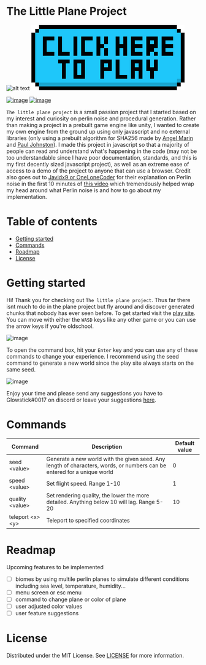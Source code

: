 # The Little Plane Project
![alt text](https://github.com/Glowstick0017/Little-Plane-Project/blob/master/css/tlpp-icon.png?raw=true)
[![image](/.github/ISSUE_TEMPLATE/playbutton.png)](https://glowstick.me/tlpp/)

[![image](https://img.shields.io/badge/Live_build-22w11a-darkgreen)](https://glowstick.me/tlpp/)
[![image](https://img.shields.io/badge/Snapshot-22w11a-darkgreen)](https://glowstick0017.github.io/Little-Plane-Project/index)

`The little plane project` is a small passion project that I started based on my interest and curiosity on perlin noise and procedural generation. Rather than making a project in a prebuilt game engine like unity, I wanted to create my own engine from the ground up using only javascript and no external libraries (only using a prebuilt algorithm for SHA256 made by [Angel Marin](https://anmar.eu.org/) and [Paul Johnston](http://pajhome.org.uk/)). I made this project in javascript so that a majority of people can read and understand what's happening in the code (may not be too understandable since I have poor documentation, standards, and this is my first decently sized javascript project), as well as an extreme ease of access to a demo of the project to anyone that can use a browser. Credit also goes out to [Javidx9 or OneLoneCoder](https://github.com/OneLoneCoder) for their explanation on Perlin noise in the first 10 minutes of [this video](https://youtu.be/6-0UaeJBumA) which tremendously helped wrap my head around what Perlin noise is and how to go about my implementation. 

# Table of contents
- [Getting started](#getting-started)
- [Commands](#commands)
- [Roadmap](#roadmap)
- [License](#license)

# Getting started
Hi! Thank you for checking out `The little plane project`. Thus far there isnt much to do in the plane project but fly around and discover generated chunks that nobody has ever seen before. To get started visit the [play site](https://glowstick.me/tlpp/). You can move with either the `WASD` keys like any other game or you can use the arrow keys if you're oldschool. 

![image](https://user-images.githubusercontent.com/90464994/159105547-7c25a446-00e2-4da7-a5d9-fc8c283421b5.png?size=10)

To open the command box, hit your `Enter` key and you can use any of these commands to change your experience. I recommend using the seed command to generate a new world since the play site always starts on the same seed. 

![image](https://github.com/Glowstick0017/Little-Plane-Project/blob/master/css/enter.png?raw=true)

Enjoy your time and please send any suggestions you have to Glowstick#0017 on discord or leave your suggestions [here](https://github.com/Glowstick0017/Little-Plane-Project/issues/new?assignees=&labels=new+feature&template=feature_request.md&title=Feature%20Request).

# Commands
| Command  | Description | Default value |
| -------------- | ------------- | ------------- |
| seed \<value>  | Generate a new world with the given seed. Any length of characters, words, or numbers can be entered for a unique world  | 0 |
| speed \<value>  | Set flight speed. Range 1-10  | 1 |
| quality \<value>  | Set rendering quality, the lower the more detailed. Anything below 10 will lag. Range 5-20  | 10 |
| teleport \<x> \<y>  | Teleport to specified coordinates  |  |

# Readmap
Upcoming features to be implemented
- [ ] biomes by using multile perlin planes to simulate different conditions including sea level, temperature, humidity...
- [ ] menu screen or esc menu
- [ ] command to change plane or color of plane
- [ ] user adjusted color values
- [ ] user feature suggestions

# License
Distributed under the MIT License. See [LICENSE](https://github.com/Glowstick0017/Little-Plane-Project/blob/master/LICENSE) for more information.
